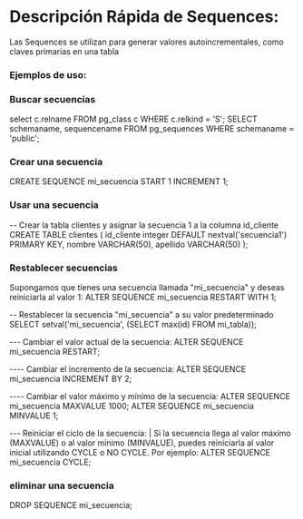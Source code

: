 # Descripción Rápida de Sequences:
Las Sequences se utilizan para generar valores autoincrementales, como claves primarias en una tabla

### Ejemplos de uso:

### Buscar secuencias 
select c.relname FROM pg_class c WHERE c.relkind = 'S';
SELECT schemaname, sequencename  FROM pg_sequences WHERE schemaname = 'public';

### Crear una secuencia
CREATE SEQUENCE mi_secuencia START 1 INCREMENT 1;

### Usar una secuencia 
-- Crear la tabla clientes y asignar la secuencia 1 a la columna id_cliente
CREATE TABLE clientes (
   id_cliente integer DEFAULT nextval('secuencia1') PRIMARY KEY,
   nombre VARCHAR(50),
   apellido VARCHAR(50)
);

### Restablecer secuencias 
Supongamos que tienes una secuencia llamada "mi_secuencia" y deseas reiniciarla al valor 1:
ALTER SEQUENCE mi_secuencia RESTART WITH 1;

-- Restablecer la secuencia "mi_secuencia" a su valor predeterminado
SELECT setval('mi_secuencia', (SELECT max(id) FROM mi_tabla));

--- Cambiar el valor actual de la secuencia:
ALTER SEQUENCE mi_secuencia RESTART;

---- Cambiar el incremento de la secuencia:
ALTER SEQUENCE mi_secuencia INCREMENT BY 2;


---- Cambiar el valor máximo y mínimo de la secuencia:
ALTER SEQUENCE mi_secuencia MAXVALUE 1000;
ALTER SEQUENCE mi_secuencia MINVALUE 1;

--- Reiniciar el ciclo de la secuencia: | Si la secuencia llega al valor máximo (MAXVALUE) o al valor mínimo (MINVALUE), puedes reiniciarla al valor inicial utilizando CYCLE o NO CYCLE. Por ejemplo:
ALTER SEQUENCE mi_secuencia CYCLE;


### eliminar una secuencia 

DROP SEQUENCE mi_secuencia;
